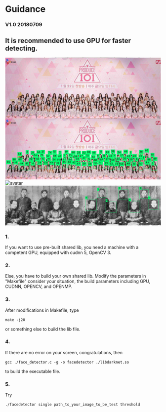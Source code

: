 #                            Guidance
###                            V1.0 20180709
## It is recommended to use GPU for faster detecting.
![avatar](example3.jpg)
![avatar](example4.jpg)
![avatar](data/example5.jpg)
### 1.
If you want to use pre-built shared lib, you need a machine with a competent GPU, equipped with cudnn 5, OpenCV 3.

### 2.
Else, you have to build your own shared lib. Modify the parameters in "Makefile" consider your situation, the build parameters including GPU, CUDNN, OPENCV, and OPENMP.

### 3.
After modifications in Makefile, type
```shell
make -j20
```
or something else to build the lib file.

### 4.
If there are no error on your screen, congratulations, then
```shell
gcc ./face_detector.c -g -o facedetector ./libdarknet.so
```
to build the executable file.

### 5.
Try
```shell
./facedetector single path_to_your_image_to_be_test threshold
```

